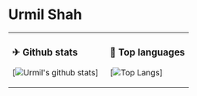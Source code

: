 # Urmil Shah


<table>
<tr>
<td valign="top" width="54%">

### ✈ Github stats

[![Urmil's github stats](https://github-readme-stats.vercel.app/api?username=urmilshah1&show_icons=true&line_height=21&show_icons=true&theme=tokyonight)]

</td>

<td valign="top" width="46%">

### 📕 Top languages

[![Top Langs](https://github-readme-stats.vercel.app/api/top-langs/?username=urmilshah1&show_icons=true&layout=compact&theme=vue)]

</td>
</tr>
